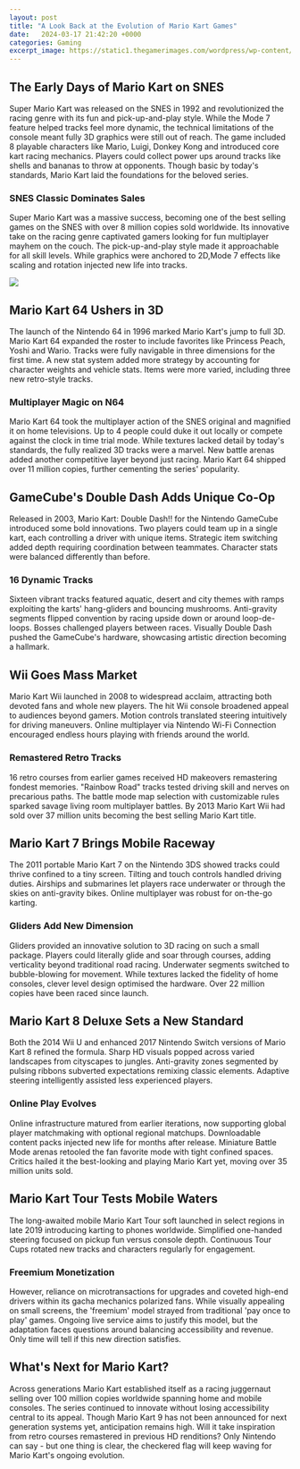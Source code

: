 ```yaml
---
layout: post
title: "A Look Back at the Evolution of Mario Kart Games"
date:   2024-03-17 21:42:20 +0000
categories: Gaming
excerpt_image: https://static1.thegamerimages.com/wordpress/wp-content/uploads/2022/07/Feature-Mario-Kart-Explainer-Thirty-Years-30-Decades-Look-Back-Then-Now.jpg
---
```


## The Early Days of Mario Kart on SNES 
Super Mario Kart was released on the SNES in 1992 and revolutionized the racing genre with its fun and pick-up-and-play style. While the Mode 7 feature helped tracks feel more dynamic, the technical limitations of the console meant fully 3D graphics were still out of reach. The game included 8 playable characters like Mario, Luigi, Donkey Kong and introduced core kart racing mechanics. Players could collect power ups around tracks like shells and bananas to throw at opponents. Though basic by today's standards, Mario Kart laid the foundations for the beloved series.
### SNES Classic Dominates Sales
Super Mario Kart was a massive success, becoming one of the best selling games on the SNES with over 8 million copies sold worldwide. Its innovative take on the racing genre captivated gamers looking for fun multiplayer mayhem on the couch. The pick-up-and-play style made it approachable for all skill levels. While graphics were anchored to 2D,Mode 7 effects like scaling and rotation injected new life into tracks.

![](https://static1.thegamerimages.com/wordpress/wp-content/uploads/2022/07/Feature-Mario-Kart-Explainer-Thirty-Years-30-Decades-Look-Back-Then-Now.jpg)
## Mario Kart 64 Ushers in 3D 
The launch of the Nintendo 64 in 1996 marked Mario Kart's jump to full 3D. Mario Kart 64 expanded the roster to include favorites like Princess Peach, Yoshi and Wario. Tracks were fully navigable in three dimensions for the first time. A new stat system added more strategy by accounting for character weights and vehicle stats. Items were more varied, including three new retro-style tracks.
### Multiplayer Magic on N64 
Mario Kart 64 took the multiplayer action of the SNES original and magnified it on home televisions. Up to 4 people could duke it out locally or compete against the clock in time trial mode. While textures lacked detail by today's standards, the fully realized 3D tracks were a marvel. New battle arenas added another competitive layer beyond just racing. Mario Kart 64 shipped over 11 million copies, further cementing the series' popularity.
## GameCube's Double Dash Adds Unique Co-Op 
Released in 2003, Mario Kart: Double Dash!! for the Nintendo GameCube introduced some bold innovations. Two players could team up in a single kart, each controlling a driver with unique items. Strategic item switching added depth requiring coordination between teammates. Character stats were balanced differently than before. 
### 16 Dynamic Tracks
Sixteen vibrant tracks featured aquatic, desert and city themes with ramps exploiting the karts' hang-gliders and bouncing mushrooms. Anti-gravity segments flipped convention by racing upside down or around loop-de-loops. Bosses challenged players between races. Visually Double Dash pushed the GameCube's hardware, showcasing artistic direction becoming a hallmark.
## Wii Goes Mass Market
Mario Kart Wii launched in 2008 to widespread acclaim, attracting both devoted fans and whole new players. The hit Wii console broadened appeal to audiences beyond gamers. Motion controls translated steering intuitively for driving maneuvers. Online multiplayer via Nintendo Wi-Fi Connection encouraged endless hours playing with friends around the world.
### Remastered Retro Tracks
16 retro courses from earlier games received HD makeovers remastering fondest memories. "Rainbow Road" tracks tested driving skill and nerves on precarious paths. The battle mode map selection with customizable rules sparked savage living room multiplayer battles. By 2013 Mario Kart Wii had sold over 37 million units becoming the best selling Mario Kart title. 
## Mario Kart 7 Brings Mobile Raceway
The 2011 portable Mario Kart 7 on the Nintendo 3DS showed tracks could thrive confined to a tiny screen. Tilting and touch controls handled driving duties. Airships and submarines let players race underwater or through the skies on anti-gravity bikes. Online multiplayer was robust for on-the-go karting.
### Gliders Add New Dimension  
Gliders provided an innovative solution to 3D racing on such a small package. Players could literally glide and soar through courses, adding verticality beyond traditional road racing. Underwater segments switched to bubble-blowing for movement. While textures lacked the fidelity of home consoles, clever level design optimised the hardware. Over 22 million copies have been raced since launch.
## Mario Kart 8 Deluxe Sets a New Standard
Both the 2014 Wii U and enhanced 2017 Nintendo Switch versions of Mario Kart 8 refined the formula. Sharp HD visuals popped across varied landscapes from cityscapes to jungles. Anti-gravity zones segmented by pulsing ribbons subverted expectations remixing classic elements. Adaptive steering intelligently assisted less experienced players.
### Online Play Evolves
Online infrastructure matured from earlier iterations, now supporting global player matchmaking with optional regional matchups. Downloadable content packs injected new life for months after release. Miniature Battle Mode arenas retooled the fan favorite mode with tight confined spaces. Critics hailed it the best-looking and playing Mario Kart yet, moving over 35 million units sold.  
## Mario Kart Tour Tests Mobile Waters
The long-awaited mobile Mario Kart Tour soft launched in select regions in late 2019 introducing karting to phones worldwide. Simplified one-handed steering focused on pickup fun versus console depth. Continuous Tour Cups rotated new tracks and characters regularly for engagement. 
### Freemium Monetization 
However, reliance on microtransactions for upgrades and coveted high-end drivers within its gacha mechanics polarized fans. While visually appealing on small screens, the 'freemium' model strayed from traditional 'pay once to play' games. Ongoing live service aims to justify this model, but the adaptation faces questions around balancing accessibility and revenue. Only time will tell if this new direction satisfies.
## What's Next for Mario Kart? 
Across generations Mario Kart established itself as a racing juggernaut selling over 100 million copies worldwide spanning home and mobile consoles. The series continued to innovate without losing accessibility central to its appeal. Though Mario Kart 9 has not been announced for next generation systems yet, anticipation remains high. Will it take inspiration from retro courses remastered in previous HD renditions? Only Nintendo can say - but one thing is clear, the checkered flag will keep waving for Mario Kart's ongoing evolution.